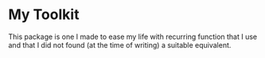 # My Toolkit

This package is one I made to ease my life with recurring function that I use and that I did not found (at the time of writing) a suitable equivalent.
